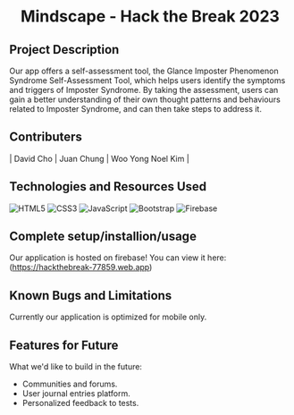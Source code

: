 <h1 align="center"> Mindscape - Hack the Break 2023 </h1> 

## Project Description
Our app offers a self-assessment tool, the Glance Imposter Phenomenon Syndrome Self-Assessment Tool, which helps users identify the symptoms and triggers of Imposter Syndrome. By taking the assessment, users can gain a better understanding of their own thought patterns and behaviours related to Imposter Syndrome, and can then take steps to address it. 

## Contributers
| David Cho | Juan Chung | Woo Yong Noel Kim |

## Technologies and Resources Used
![HTML5](https://img.shields.io/badge/html5-%23E34F26.svg?style=for-the-badge&logo=html5&logoColor=white)
![CSS3](https://img.shields.io/badge/css3-%231572B6.svg?style=for-the-badge&logo=css3&logoColor=white)
![JavaScript](https://img.shields.io/badge/javascript-%23323330.svg?style=for-the-badge&logo=javascript&logoColor=%23F7DF1E)
![Bootstrap](https://img.shields.io/badge/bootstrap-%23563D7C.svg?style=for-the-badge&logo=bootstrap&logoColor=white)
![Firebase](https://img.shields.io/badge/firebase-%23039BE5.svg?style=for-the-badge&logo=firebase)

## Complete setup/installion/usage
Our application is hosted on firebase! You can view it here: (https://hackthebreak-77859.web.app)

## Known Bugs and Limitations
Currently our application is optimized for mobile only.

## Features for Future
What we'd like to build in the future:
* Communities and forums.
* User journal entries platform.
* Personalized feedback to tests.
